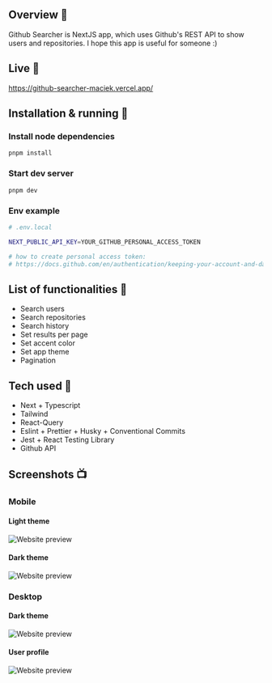 
## Overview 🎉
Github Searcher is NextJS app, which uses Github's REST API to show users and repositories. I hope this app is useful for someone :)

## Live 📍
https://github-searcher-maciek.vercel.app/

## Installation & running 💾

### Install node dependencies
```
pnpm install
```

### Start dev server
```
pnpm dev
```

### Env example
```bash
# .env.local

NEXT_PUBLIC_API_KEY=YOUR_GITHUB_PERSONAL_ACCESS_TOKEN

# how to create personal access token: 
# https://docs.github.com/en/authentication/keeping-your-account-and-data-secure/creating-a-personal-access-token

```

## List of functionalities 📃
- Search users
- Search repositories
- Search history
- Set results per page
- Set accent color
- Set app theme
- Pagination

## Tech used 🔧
- Next + Typescript
- Tailwind
- React-Query
- Eslint + Prettier + Husky + Conventional Commits
- Jest + React Testing Library
- Github API

## Screenshots 📺
### Mobile

#### Light theme
![Website preview](https://raw.githubusercontent.com/MaciejGarncarski/github-api/main/.github/readme-screenshots/mobile-light.png?raw=true?raw=true "Mobile light")

#### Dark theme
![Website preview](https://raw.githubusercontent.com/MaciejGarncarski/github-api/main/.github/readme-screenshots/mobile-dark.png?raw=true?raw=true "Mobile Dark")

### Desktop

#### Dark theme
![Website preview](https://raw.githubusercontent.com/MaciejGarncarski/github-api/main/.github/readme-screenshots/desktop-dark.png?raw=true?raw=true "Desktop Dark")

#### User profile
![Website preview](https://raw.githubusercontent.com/MaciejGarncarski/github-api/main/.github/readme-screenshots/desktop-user-profile.png?raw=true?raw=true "Desktop user profile")